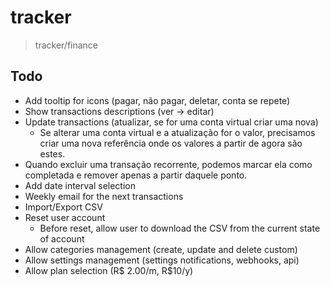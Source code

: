 # tracker
> tracker/finance


## Todo
- Add tooltip for icons (pagar, não pagar, deletar, conta se repete)
- Show transactions descriptions (ver -> editar)
- Update transactions (atualizar, se for uma conta virtual criar uma nova)
  - Se alterar uma conta virtual e a atualização for o valor, precisamos criar uma nova referência onde os valores a partir de agora são estes.
- Quando excluir uma transação recorrente, podemos marcar ela como completada e remover apenas a partir daquele ponto.
- Add date interval selection
- Weekly email for the next transactions
- Import/Export CSV
- Reset user account
  - Before reset, allow user to download the CSV from the current state of account
- Allow categories management (create, update and delete custom)
- Allow settings management (settings notifications, webhooks, api)
- Allow plan selection (R$ 2.00/m, R$10/y)
